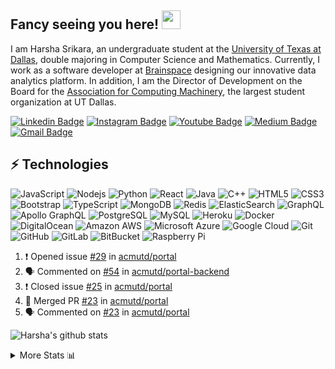 ## Fancy seeing you here! <img src="https://raw.githubusercontent.com/aemmadi/aemmadi/master/wave.gif" width="30px">

I am Harsha Srikara, an undergraduate student at the [University of Texas at Dallas](https://utdallas.edu), double majoring in Computer Science and Mathematics. Currently, I work as a software developer at [Brainspace](https://brainspace.com) designing our innovative data analytics platform. In addition, I am the Director of Development on the Board for the [Association for Computing Machinery](https://github.com/acmutd), the largest student organization at UT Dallas.

[![Linkedin Badge](https://img.shields.io/badge/-linkedin-blue?style=flat-square&logo=Linkedin&logoColor=white&link=https://www.linkedin.com/in/harshasrikara/)](https://www.linkedin.com/in/harshasrikara/)
[![Instagram Badge](https://img.shields.io/badge/-instagram-purple?style=flat-square&logo=instagram&logoColor=white&link=https://instagram.com/harshasrikara/)](https://instagram.com/harshasrikara)
[![Youtube Badge](https://img.shields.io/badge/-youtube-darkred?style=flat-square&logo=youtube&logoColor=white&link=https://www.youtube.com/c/harshasrikara)](https://www.youtube.com/c/harshasrikara)
[![Medium Badge](https://img.shields.io/badge/-@medium-03a57a?style=flat-square&labelColor=000000&logo=Medium&link=https://medium.com/@harshasrikara/)](https://medium.com/@harshasrikara)
[![Gmail Badge](https://img.shields.io/badge/-harshasrikara@gmail.com-c14438?style=flat-square&logo=Gmail&logoColor=white&link=mailto:harshasrikara@gmail.com)](mailto:harshasrikara@gmail.com)

## ⚡ Technologies

![JavaScript](https://img.shields.io/badge/-JavaScript-black?style=flat-square&logo=javascript)
![Nodejs](https://img.shields.io/badge/-Nodejs-black?style=flat-square&logo=Node.js)
![Python](https://img.shields.io/badge/-Python-black?style=flat-square&logo=Python)
![React](https://img.shields.io/badge/-React-black?style=flat-square&logo=react)
![Java](https://img.shields.io/badge/-java-E34A86?style=flat-square&logo=java)
![C++](https://img.shields.io/badge/-C++-00599C?style=flat-square&logo=c)
![HTML5](https://img.shields.io/badge/-HTML5-E34F26?style=flat-square&logo=html5&logoColor=white)
![CSS3](https://img.shields.io/badge/-CSS3-1572B6?style=flat-square&logo=css3)
![Bootstrap](https://img.shields.io/badge/-Bootstrap-563D7C?style=flat-square&logo=bootstrap)
![TypeScript](https://img.shields.io/badge/-TypeScript-007ACC?style=flat-square&logo=typescript)
![MongoDB](https://img.shields.io/badge/-MongoDB-black?style=flat-square&logo=mongodb)
![Redis](https://img.shields.io/badge/-Redis-black?style=flat-square&logo=Redis)
![ElasticSearch](https://img.shields.io/badge/-ElasticSearch-005571?style=flat-square&logo=elasticsearch)
![GraphQL](https://img.shields.io/badge/-GraphQL-E10098?style=flat-square&logo=graphql)
![Apollo GraphQL](https://img.shields.io/badge/-Apollo%20GraphQL-311C87?style=flat-square&logo=apollo-graphql)
![PostgreSQL](https://img.shields.io/badge/-PostgreSQL-336791?style=flat-square&logo=postgresql)
![MySQL](https://img.shields.io/badge/-MySQL-black?style=flat-square&logo=mysql)
![Heroku](https://img.shields.io/badge/-Heroku-430098?style=flat-square&logo=heroku)
![Docker](https://img.shields.io/badge/-Docker-black?style=flat-square&logo=docker)
![DigitalOcean](https://img.shields.io/badge/-Digital%20Ocean-darkblue?style=flat-square&logo=digitalocean)
![Amazon AWS](https://img.shields.io/badge/Amazon%20AWS-232F3E?style=flat-square&logo=amazon-aws)
![Microsoft Azure](https://img.shields.io/badge/Microsoft%20Azure-232F7E?style=flat-square&logo=microsoft-azure)
![Google Cloud](https://img.shields.io/badge/Google%20Cloud-black?style=flat-square&logo=google-cloud)
![Git](https://img.shields.io/badge/-Git-black?style=flat-square&logo=git)
![GitHub](https://img.shields.io/badge/-GitHub-181717?style=flat-square&logo=github)
![GitLab](https://img.shields.io/badge/-GitLab-FCA121?style=flat-square&logo=gitlab)
![BitBucket](https://img.shields.io/badge/-BitBucket-darkblue?style=flat-square&logo=bitbucket)
![Raspberry Pi](https://img.shields.io/badge/-Raspberry%20Pi-C51A4A?style=flat-square&logo=Raspberry-Pi)

<!--START_SECTION:activity-->
1. ❗️ Opened issue [#29](https://github.com/acmutd/portal/issues/29) in [acmutd/portal](https://github.com/acmutd/portal)
2. 🗣 Commented on [#54](https://github.com/acmutd/portal-backend/issues/54) in [acmutd/portal-backend](https://github.com/acmutd/portal-backend)
3. ❗️ Closed issue [#25](https://github.com/acmutd/portal/issues/25) in [acmutd/portal](https://github.com/acmutd/portal)
4. 🎉 Merged PR [#23](https://github.com/acmutd/portal/pull/23) in [acmutd/portal](https://github.com/acmutd/portal)
5. 🗣 Commented on [#23](https://github.com/acmutd/portal/issues/23) in [acmutd/portal](https://github.com/acmutd/portal)
<!--END_SECTION:activity-->

![Harsha's github stats](https://github-readme-stats.vercel.app/api?username=harshasrikara)

<!--START_SECTION:table-->
<details>

<summary>More Stats 📊 </summary>

<!--START_SECTION:waka-->
![Lines of code](https://img.shields.io/badge/From%20Hello%20World%20I%27ve%20Written-2.1%20million%20lines%20of%20code-blue)

**🐱 My Github Data** 

> 🏆 201 Contributions in the Year 2021
 > 
> 📦 546.7 kB Used in Github's Storage 
 > 
> 💼 Opted to Hire
 > 
> 📜 27 Public Repositories 
 > 
> 🔑 20 Private Repositories  
 > 
**I'm a Night 🦉** 

```text
🌞 Morning    187 commits    ████░░░░░░░░░░░░░░░░░░░░░   16.95% 
🌆 Daytime    218 commits    █████░░░░░░░░░░░░░░░░░░░░   19.76% 
🌃 Evening    378 commits    ████████░░░░░░░░░░░░░░░░░   34.27% 
🌙 Night      320 commits    ███████░░░░░░░░░░░░░░░░░░   29.01%

```
📅 **I'm Most Productive on Saturday** 

```text
Monday       99 commits     ██░░░░░░░░░░░░░░░░░░░░░░░   8.98% 
Tuesday      117 commits    ██░░░░░░░░░░░░░░░░░░░░░░░   10.61% 
Wednesday    111 commits    ██░░░░░░░░░░░░░░░░░░░░░░░   10.06% 
Thursday     66 commits     █░░░░░░░░░░░░░░░░░░░░░░░░   5.98% 
Friday       89 commits     ██░░░░░░░░░░░░░░░░░░░░░░░   8.07% 
Saturday     353 commits    ████████░░░░░░░░░░░░░░░░░   32.0% 
Sunday       268 commits    ██████░░░░░░░░░░░░░░░░░░░   24.3%

```


📊 **This Week I Spent My Time On** 

```text
⌚︎ Time Zone: America/Chicago

💬 Programming Languages: 
Other                    11 hrs              ███████████████████░░░░░░   78.97% 
JavaScript               2 hrs 17 mins       ████░░░░░░░░░░░░░░░░░░░░░   16.4% 
Python                   36 mins             █░░░░░░░░░░░░░░░░░░░░░░░░   4.41% 
Markdown                 1 min               ░░░░░░░░░░░░░░░░░░░░░░░░░   0.12% 
Git Config               0 secs              ░░░░░░░░░░░░░░░░░░░░░░░░░   0.08%

```

**I Mostly Code in JavaScript** 

```text
JavaScript               25 repos            ████████████░░░░░░░░░░░░░   51.02% 
Java                     5 repos             ██░░░░░░░░░░░░░░░░░░░░░░░   10.2% 
TypeScript               5 repos             ██░░░░░░░░░░░░░░░░░░░░░░░   10.2% 
Python                   4 repos             ██░░░░░░░░░░░░░░░░░░░░░░░   8.16% 
CSS                      3 repos             █░░░░░░░░░░░░░░░░░░░░░░░░   6.12%

```



<!--END_SECTION:waka-->

<!--END_SECTION:table-->

<!--
**SaloniSS/SaloniSS** is a ✨ _special_ ✨ repository because its `README.md` (this file) appears on your GitHub profile.

Here are some ideas to get you started:

- 🔭 I’m currently working on ...
- 🌱 I’m currently learning ...
- 👯 I’m looking to collaborate on ...
- 🤔 I’m looking for help with ...
- 💬 Ask me about ...
- 📫 How to reach me: ...
- 😄 Pronouns: ...
- ⚡ Fun fact: ...
-->
